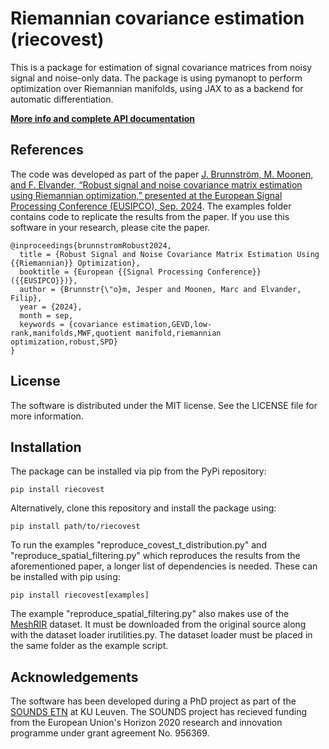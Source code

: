 # Riemannian covariance estimation (riecovest)
This is a package for estimation of signal covariance matrices from noisy signal and noise-only data. The package is using pymanopt to perform optimization over Riemannian manifolds, using JAX to as a backend for automatic differentiation.

**[More info and complete API documentation](https://sounds-research.github.io/riecovest/)**

## References
The code was developed as part of the paper [J. Brunnström, M. Moonen, and F. Elvander, “Robust signal and noise covariance matrix estimation using Riemannian optimization,” presented at the European Signal Processing Conference (EUSIPCO), Sep. 2024](https://eurasip.org/Proceedings/Eusipco/Eusipco2024/pdfs/0000291.pdf). The examples folder contains code to replicate the results from the paper. If you use this software in your research, please cite the paper. 
```
@inproceedings{brunnstromRobust2024,
  title = {Robust Signal and Noise Covariance Matrix Estimation Using {{Riemannian}} Optimization},
  booktitle = {European {{Signal Processing Conference}} ({{EUSIPCO}})},
  author = {Brunnstr{\"o}m, Jesper and Moonen, Marc and Elvander, Filip},
  year = {2024},
  month = sep,
  keywords = {covariance estimation,GEVD,low-rank,manifolds,MWF,quotient manifold,riemannian optimization,robust,SPD}
}
```

## License
The software is distributed under the MIT license. See the LICENSE file for more information.

## Installation
The package can be installed via pip from the PyPi repository:
```
pip install riecovest
```
Alternatively, clone this repository and install the package using:
```
pip install path/to/riecovest
```

To run the examples "reproduce_covest_t_distribution.py" and "reproduce_spatial_filtering.py" which reproduces the results from the aforementioned paper, a longer list of dependencies is needed. These can be installed with pip using:
```
pip install riecovest[examples]
```
The example "reproduce_spatial_filtering.py" also makes use of the [MeshRIR](https://www.sh01.org/MeshRIR/) dataset. It must be downloaded from the original source along with the dataset loader irutilities.py. The dataset loader must be placed in the same folder as the example script.

## Acknowledgements
The software has been developed during a PhD project as part of the [SOUNDS ETN](https://www.sounds-etn.eu) at KU Leuven. The SOUNDS project has recieved funding from the European Union's Horizon 2020 research and innovation programme under grant agreement No. 956369.
